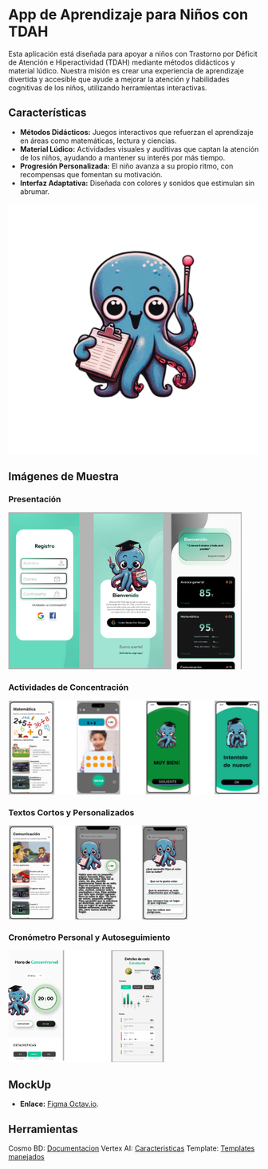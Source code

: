 # App de Aprendizaje para Niños con TDAH

Esta aplicación está diseñada para apoyar a niños con Trastorno por Déficit de Atención e Hiperactividad (TDAH) mediante métodos didácticos y material lúdico. Nuestra misión es crear una experiencia de aprendizaje divertida y accesible que ayude a mejorar la atención y habilidades cognitivas de los niños, utilizando herramientas interactivas.

## Características
- **Métodos Didácticos:** Juegos interactivos que refuerzan el aprendizaje en áreas como matemáticas, lectura y ciencias.
- **Material Lúdico:** Actividades visuales y auditivas que captan la atención de los niños, ayudando a mantener su interés por más tiempo.
- **Progresión Personalizada:** El niño avanza a su propio ritmo, con recompensas que fomentan su motivación.
- **Interfaz Adaptativa:** Diseñada con colores y sonidos que estimulan sin abrumar.

![Imagen de la App](./octavio.png)

## Imágenes de Muestra

### Presentación
![Presentación](./Presentacion.png)

### Actividades de Concentración
![Actividades de Concentración](./Actividades_Concentracion.png)

### Textos Cortos y Personalizados
![Textos Cortos](./Textos_Cortos.png)

### Cronómetro Personal y Autoseguimiento
![Cronómetro Personal](./Cronometro_Personal.png)

## MockUp
- **Enlace:** [Figma Octav.io](https://www.figma.com/proto/cbnqJXicDQNTs7eSdIedQ9/Students'-Progress-Tracking-App-(Community)?node-id=461-442&starting-point-node-id=461%3A442).
  
## Herramientas

Cosmo BD: [Documentacion](https://pub.dev/packages/azure_cosmosdb)
Vertex AI: [Caracteristicas](https://cloud.google.com/generative-ai-studio?hl=es_419)
Template: [Templates manejados](https://flutterawesome.com/task-management-ui-design-with-flutter/)
